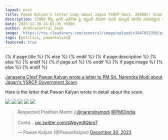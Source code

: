 ```yaml
---
layout: post
title: Pawan Kalyan's letter copy about Jagan YSRCP Govt. 35000Cr Scam.
description: 35000 కోట్ల జగన్ అవినీతి పై ట్విటర్ వేదికగా పవన్ కల్యాణ్ మోడీకి సవివరమైన లేఖ ను రాశారు. 
date: 2023-12-30 15:01:35 +0300
author: AndhraCentral Desk
image: 'https://res.cloudinary.com/acentral/image/upload/v1647052350/pawank/Jagan-and-Pawan-1_tsnnod.jpg'
tags: [politics, pawankalyan]
featured: true
---
```


<meta content="{{ site.title }}" property="og:site_name">
{% if page.title %}
  <meta content="{{ page.title }}" property="og:title">
{% else %}
  <meta content="{{ site.title }}" property="og:title">
{% endif %}
{% if page.description %}
  <meta content="{{ page.description }}" property="og:description">
{% else %}
  <meta content="{{ site.description }}" property="og:description">
{% endif %}
{% if page.url %}
  <meta content="{{ site.url }}{{ page.url }}" property="og:url">
{% endif %}
{% if page.image %}
  <meta content="https://res.cloudinary.com/acentral/image/upload/v1647052350/pawank/Jagan-and-Pawan-1_tsnnod.jpg" property="og:image">
{% else %}
  <meta content="{{ site.url }}/images/og.png" property="og:image">
{% endif %}

[Janasena Chief Pawan Kalyan wrote a letter to PM Sri. Narendra Modi about Jagan's YSRCP Government Scam](http://andhracentral.com/latest/pawan-writes-to-modi-seeks-probe-into-jagan-s-35000cr-scam).

Here is the letter that Pawan Kalyan wrote in detail about the scam.

<div class="gallery-box">
  <div class="gallery">
    <img src="https://res.cloudinary.com/acentral/image/upload/v1703962754/pawank/GCk1fKPWUAA5GtP_acpiag.jpg" loading="lazy">
    <img src="https://res.cloudinary.com/acentral/image/upload/v1703962760/pawank/GCk1fKVWwAAVAt2_tlg4re.jpg" loading="lazy">
    <img src="https://res.cloudinary.com/acentral/image/upload/v1703962764/pawank/GCk1fKVWoAAfyap_z3g3uf.jpg" loading="lazy">
    <img src="https://res.cloudinary.com/acentral/image/upload/v1703962769/pawank/GCk1fKRWEAAzDeC_irpptr.jpg" loading="lazy">
    <img src="https://res.cloudinary.com/acentral/image/upload/v1703962782/pawank/GCk1hGPXYAAV2a0_jz8j5t.jpg" loading="lazy">
  </div>
</div>


<blockquote class="twitter-tweet"><p lang="en" dir="ltr">Respected Pradhan Mantri ji,<a href="https://twitter.com/narendramodi?ref_src=twsrc%5Etfw">@narendramodi</a> <a href="https://twitter.com/PMOIndia?ref_src=twsrc%5Etfw">@PMOIndia</a> <br><br>Contd… <a href="https://t.co/sWqym9Qbm7">pic.twitter.com/sWqym9Qbm7</a></p>&mdash; Pawan Kalyan (@PawanKalyan) <a href="https://twitter.com/PawanKalyan/status/1740981567873499137?ref_src=twsrc%5Etfw">December 30, 2023</a></blockquote> <script async src="https://platform.twitter.com/widgets.js" charset="utf-8"></script>